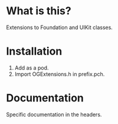 # What is this?

Extensions to Foundation and UIKit classes.

# Installation

1. Add as a pod.
2. Import OGExtensions.h in prefix.pch.

# Documentation

Specific documentation in the headers.
